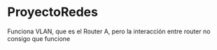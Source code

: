 # ProyectoRedes

Funciona VLAN, que es el Router A, pero la interacción entre router no consigo que funcione
